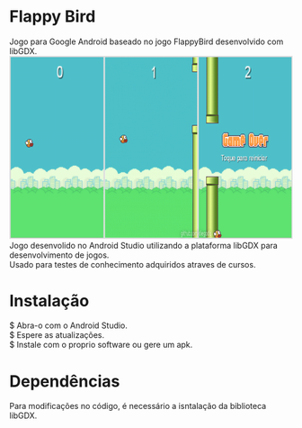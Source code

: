 # Flappy Bird  
Jogo para Google Android baseado no jogo FlappyBird desenvolvido com libGDX.  
![Exemplo Flappy Bird](https://github.com/diegodls/FlappyBird/blob/master/flappy_bird_png.png)  
Jogo desenvolido no Android Studio utilizando a plataforma libGDX para desenvolvimento de jogos.  
Usado para testes de conhecimento adquiridos atraves de cursos.    
# Instalação  
$ Abra-o com o Android Studio.  
$ Espere as atualizações.  
$ Instale com o proprio software ou gere um apk.  
# Dependências  
Para modificações no código, é necessário a isntalação da biblioteca libGDX.  
